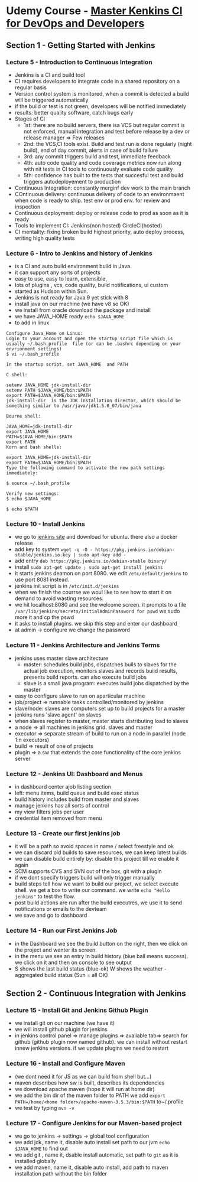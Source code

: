 # Udemy Course - [Master Kenkins CI for DevOps and Developers](https://www.udemy.com/the-complete-jenkins-course-for-developers-and-devops/learn/v4/overview)

## Section 1 - Getting Started with Jenkins

### Lecture 5 - Introduction to Continuous Integration

* Jenkins is a CI and build tool
* CI requires developers to integrate code in a shared repository on a regular basis
* Version control system is monitored, when a commit is detected a build will be triggered automatically
* if the build or test is not green, developers will be notified immediately
* results: better quality software, catch bugs early
* Stages of CI
	* 1st: there are no build servers, there isa VCS but regular commit is not enforced, manual integration and test before release by a dev or release manager => Few releases
	* 2nd: the VCS,CI tools exist. Build and test run is done regularly (night build), end of day commit, alerts in case of build failure
	* 3rd: any commit triggers build and test, immediate feedback
	* 4th: auto code quality and code coverage metrics now run along with nit tests in CI tools to continuously evaluate code quality
	* 5th: confidence has built to the tests that succesful test and build triggers autodeployement to production
* Continuous Integration: constantly merginf dev work to the main branch
* COntinuous delivery: continuous delivery of code to an environmaent when code is ready to ship. test env or prod env. for review and inspection
* Continuous deployment: deploy or release code to prod as soon as it is ready
* Tools to implement CI: Jenkins(non hosted) CircleCI(hosted)
* CI mentality: fixing broken build highest priority, auto deploy process, writing high quality tests

### Lecture 6 - Intro to Jenkins and history of Jenkins

* is a CI and auto build environment build in Java.
* it can support any sorts of projects
* easy to use, easy to learn, extensible, 
* lots of plugins , vcs, code quality, build notifications, ui custom
* started as Hudson within Sun. 
* Jenkins is not ready for Java 9 yet stick with 8
* install java on our machine (we have v8 so OK)
* we install from oracle download the package and install
* we have JAVA_HOME ready `echo $JAVA_HOME`
* to add in linux 

```
Configure Java_Home on Linux:
Login to your account and open the startup script file which is usually ~/.bash_profile  file (or can be .bashrc depending on your envrionment settings)
$ vi ~/.bash_profile

In the startup script, set JAVA_HOME  and PATH 

C shell:

setenv JAVA_HOME jdk-install-dir
setenv PATH $JAVA_HOME/bin:$PATH
export PATH=$JAVA_HOME/bin:$PATH
jdk-install-dir  is the JDK installation director, which should be something similar to /usr/java/jdk1.5.0_07/bin/java

Bourne shell:

JAVA_HOME=jdk-install-dir
export JAVA_HOME
PATH=$JAVA_HOME/bin:$PATH
export PATH
Korn and bash shells:

export JAVA_HOME=jdk-install-dir
export PATH=$JAVA_HOME/bin:$PATH
Type the following command to activate the new path settings immediately:

$ source ~/.bash_profile 

Verify new settings:
$ echo $JAVA_HOME

$ echo $PATH
```

### Lecture 10 - Install Jenkins

* we go to [jenkins site](https://jenkins.io/download/) and download for ubuntu. there also a docker release
* add key to system `wget -q -O - https://pkg.jenkins.io/debian-stable/jenkins.io.key | sudo apt-key add -`
* add entry `deb https://pkg.jenkins.io/debian-stable binary/`
* install `sudo apt-get update ; sudo apt-get install jenkins`
* it starts jenkins deamon on port 8080. we edit `/etc/default/jenkins` to use port 8081 instead.
* jenkins init script is in `/etc/init.d/jenkins`
* when we finish the courrse we woul like to see how to start it on demand to avoid wasting resources.
* we hit localhost:8080 and see the welcome screen. it prompts to a file `/var/lib/jenkins/secrets/initialAdminPassword for pswd` we sudo more it and cp the pswd
* it asks to install plugins. we skip this step and enter our dashboard
* at admin -> configure we change the password

### Lecture 11 - Jenkins Architecture and Jenkins Terms

* jenkins uses master slave architecture
	* master: schedules build jobs, dispatches buils to slaves for the actual job execution, monitors slaves and records build results, presents build reports. can also execute build jobs
	* slave is a small java program: executes build jobs dispatched by the master
* easy to configure slave to run on aparticular machine
* job/project => runnable tasks controlled/monitored by jenkins
* slave/node: slaves are computers set up to build projects for a master
* jenkins runs 'slave agent' on slaves
* when slaves register to master, master starts distributing load to slaves
* a node =>  all machines in jenkins grid. slaves and master
* executor => separate stream of build to run on a node in parallel  (node 1:n executors)
* build => result of one of projects
* plugin => a sw that extends the core functionality of the core jenkins server

### Lecture 12 - Jenkins UI: Dashboard and Menus

* in dashboard center ajob listing section
* left: menu items, build queue and build exec status
* build history includes build from master and slaves
* manage jenkins has all sorts of control
* my view filters jobs per user
* credential item removed from menu

### Lecture 13 - Create our first jenkins job

* it will be a path so avoid spaces in name / select freestyle and ok
* we can discard old builds to save resources, we can keep latest builds
* we can disable build entirely by: disable this project till we enable it again
* SCM supports CVS and SVN out of the box, git with a plugin
* if we dont specify triggers build will only trigger manually
* build steps tell how we want to build our project, we select execute shell. we get a box to write our command. we write `echo "Hello jenkins"` to test the flow.
* post build actions are run after the build executres, we use it to send notifications or emails to the devteam
* we save and go to dashboard

### Lecture 14 - Run our First Jenkins Job

* in the Dashboard we see the build button on the right, then we click on the project and wenter its screen.
* in the menu we see an entry in build history (blue ball means success). we click on it and then on console to see output
* S shows the last build status (blue-ok) W shows the weather - aggregated build status (Sun = all OK)

## Section 2 - Continuous Integration with Jenkins

### Lecture 15 - Install Git and Jenkins Github Plugin

* we install git on our machine (we have it)
* we will install github plugin for jenkins
* in jenkins control panel => manage plugins => avaliable tab=> search for github (github plugin now named github). we can install without restart innew jenkins versions. if we update plugins we need to restart

### Lecture 16 - Install and Configure Maven

*  (we dont need it for JS as we can build from shell but...)
* maven describes how sw is built, describes its dependencies
* we download apache maven (hope it will run at home dir)
* we add the bin dir of the maven folder to PATH we add `export PATH=/home/<home folder>/apache-maven-3.5.3/bin:$PATH` to~/.profile
* we test by typing `mvn -v`

### Lecture 17 - Configure Jenkins for our Maven-based project

* we go to jenkins -> settings -> global tool configuration 
* we add jdk, name it, disable auto install set path to our jvm `echo $JAVA_HOME` to find out
* we add git , name it, dsable install automatic, set path to `git` as it is installed globally
* we add maven, name it, disable auto install, add path to maven installation path without the bin folder